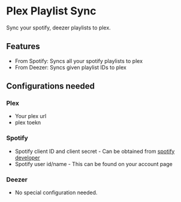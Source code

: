 # Plex Playlist Sync
Sync your spotify, deezer playlists to plex.

## Features
* From Spotify: Syncs all your spotify playlists to plex
* From Deezer: Syncs given playlist IDs to plex

## Configurations needed
### Plex
* Your plex url
* plex toekn

### Spotify
* Spotify client ID and client secret - Can be obtained from [spotify developer](https://www.google.com/url?sa=t&rct=j&q=&esrc=s&source=web&cd=&cad=rja&uact=8&ved=2ahUKEwi_9bCygbHyAhXbG80KHQjmCT0QFnoECAkQAw&url=https%3A%2F%2Fdeveloper.spotify.com%2Fdashboard%2F&usg=AOvVaw3zu9Io8tYd2ulT_6rKNkyc)
* Spotify user id/name - This can be found on your account page

### Deezer
* No special configuration needed.
